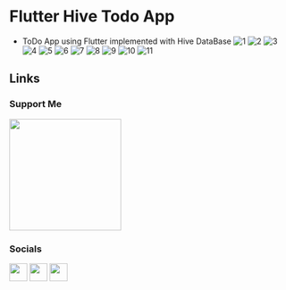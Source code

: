 # Flutter Hive Todo App
* ToDo App using Flutter implemented with Hive DataBase 
![1](https://user-images.githubusercontent.com/91388754/183981737-6ed8f725-9554-4d38-969c-306f72843856.jpg)
![2](https://user-images.githubusercontent.com/91388754/183982014-384ada6a-add3-4687-a07f-eeae8b74edc1.jpg)
![3](https://user-images.githubusercontent.com/91388754/183982023-111c37b6-3ea8-4687-bd46-af14ca483d81.jpg)
![4](https://user-images.githubusercontent.com/91388754/183982054-d4117068-35cd-4001-baca-7569db3dcd80.jpg)
![5](https://user-images.githubusercontent.com/91388754/183982169-18f52e25-9f6d-4172-92c8-61174a556a63.jpg)
![6](https://user-images.githubusercontent.com/91388754/183982181-31e9a59d-9191-4c61-86a1-270677aa82da.jpg)
![7](https://user-images.githubusercontent.com/91388754/183982204-37cff75d-cc0c-438f-92ac-29986bbc5f9b.jpg)
![8](https://user-images.githubusercontent.com/91388754/183982232-88249a16-caa6-4912-92cb-c85a25ba63d8.jpg)
![9](https://user-images.githubusercontent.com/91388754/183982243-2c74def5-b0a5-414a-aba7-ba91b012a8ef.jpg)
![10](https://user-images.githubusercontent.com/91388754/183982258-79f475e1-a7a2-4b57-97dd-4b8a90acac90.jpg)
![11](https://user-images.githubusercontent.com/91388754/183982275-afdb9dbb-9b66-4876-a43a-de20d16fc444.jpg)


## Links
### Support Me
<a href="https://www.buymeacoffee.com/AmirBayat"><img src="https://cdn.buymeacoffee.com/buttons/v2/default-yellow.png" width="200" /></a>
### Socials
<p align="left"> 
<a href="http://www.instagram.com/codewithflexz" target="_blank" rel="noreferrer"><img src="https://raw.githubusercontent.com/danielcranney/readme-generator/main/public/icons/socials/instagram.svg" width="32" height="32" /></a>
<a href="https://www.youtube.com/c/ProgrammingWithFlexZ" target="_blank" rel="noreferrer"><img src="https://raw.githubusercontent.com/danielcranney/readme-generator/main/public/icons/socials/youtube.svg" width="32" height="32" /></a>
<a href="https://znap.link/CodeWithFlexz" target="_blank" rel="noreferrer"><img src="https://uploads-ssl.webflow.com/6026bc921eff07d61a132750/602843b7b4409e5ea0cbcc1c_social-logo-2.png" width="32" height="32" /></a>
</p>
